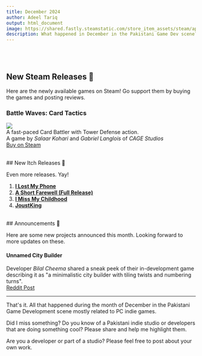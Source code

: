 ```yaml
---
title: December 2024
author: Adeel Tariq
output: html_document
image: https://shared.fastly.steamstatic.com/store_item_assets/steam/apps/1965620/header.jpg
description: What happened in December in the Pakistani Game Dev scene? Let's find out.
---
```


<br>
<br>

## New Steam Releases 🥳

Here are the newly available games on Steam! Go support them by buying the games and posting reviews.


### **Battle Waves: Card Tactics**
[![](https://shared.fastly.steamstatic.com/store_item_assets/steam/apps/1965620/header.jpg)](https://store.steampowered.com/app/1965620/Battle_Waves_Card_Tactics/)<br>
A fast-paced Card Battler with Tower Defense action.<br>
A game by _Salaar Kohari_ and _Gabriel Langlois_ of _CAGE Studios_<br>
[Buy on Steam](https://store.steampowered.com/app/1965620/Battle_Waves_Card_Tactics/)

<br>
## New Itch Releases 🎉

Even more releases. Yay!

1. [**I Lost My Phone**](https://aclara.itch.io/i-lost-my-phone "https://aclara.itch.io/i-lost-my-phone")
2. [**A Short Farewell (Full Release)**](https://adeeltariq.itch.io/a-short-farewell)
3. [**I Miss My Childhood**](https://aclara.itch.io/i-miss-my-childhood)
4. [**JoustKing**](https://rapidcream.itch.io/joustking)

<br>
## Announcements 📢 

Here are some new projects announced this month. Looking forward to more updates on these.

#### **Unnamed City Builder**
Developer _Bilal Cheema_ shared a sneak peek of their in-development game describing it as "a minimalistic city builder with tiling twists and numbering turns".<br>
[Reddit Post](https://www.reddit.com/r/BAC_Games/comments/1hqkilf)

---

That's it. All that happened during the month of December in the Pakistani Game Development scene mostly related to PC indie games.

Did I miss something? Do you know of a Pakistani indie studio or developers that are doing something cool? Please share and help me highlight them.

Are you a developer or part of a studio? Please feel free to post about your own work.
